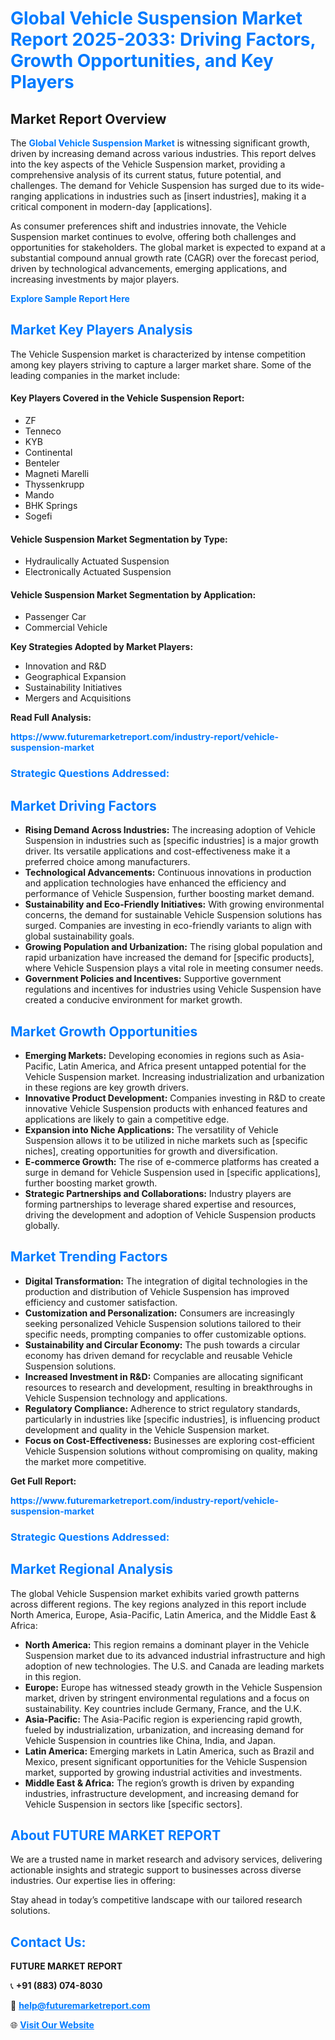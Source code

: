 <h1 style="color: #007BFF;">Global Vehicle Suspension Market Report 2025-2033: Driving Factors, Growth Opportunities, and Key Players</h1>

<section id="overview">
<h2>Market Report Overview</h2>
<p>The <a href="https://www.futuremarketreport.com/industry-report/vehicle-suspension-market" style="color: #007BFF; text-decoration: none;"><strong>Global Vehicle Suspension Market</strong></a> is witnessing significant growth, driven by increasing demand across various industries. This report delves into the key aspects of the Vehicle Suspension market, providing a comprehensive analysis of its current status, future potential, and challenges. The demand for Vehicle Suspension has surged due to its wide-ranging applications in industries such as [insert industries], making it a critical component in modern-day [applications].</p>
<p>As consumer preferences shift and industries innovate, the Vehicle Suspension market continues to evolve, offering both challenges and opportunities for stakeholders. The global market is expected to expand at a substantial compound annual growth rate (CAGR) over the forecast period, driven by technological advancements, emerging applications, and increasing investments by major players.</p>
</section>

<section id="overview">
<p><a href="https://www.futuremarketreport.com/request-sample/reportId=57941" style="color: #007BFF; text-decoration: none;"><strong>Explore Sample Report Here</strong></a></p>
</section>

<section id="key-players">
<h2 style="color: #007BFF;">Market Key Players Analysis</h2>
<p>The Vehicle Suspension market is characterized by intense competition among key players striving to capture a larger market share. Some of the leading companies in the market include:</p>
<h4>Key Players Covered in the Vehicle Suspension Report:</h4>
<ul><li>ZF</li><li>Tenneco</li><li>KYB</li><li>Continental</li><li>Benteler</li><li>Magneti Marelli</li><li>Thyssenkrupp</li><li>Mando</li><li>BHK Springs</li><li>Sogefi</li></ul>
<h4>Vehicle Suspension Market Segmentation by Type:</h4>
<ul><li>Hydraulically Actuated Suspension</li><li>Electronically Actuated Suspension</li></ul>

<h4>Vehicle Suspension Market Segmentation by Application:</h4>
<ul><li>Passenger Car</li><li>Commercial Vehicle</li></ul>
<p><strong>Key Strategies Adopted by Market Players:</strong></p>
<ul>
<li>Innovation and R&D</li>
<li>Geographical Expansion</li>
<li>Sustainability Initiatives</li>
<li>Mergers and Acquisitions</li>
</ul>
</section>

<section>
<p><strong>Read Full Analysis: </strong></p><a href="https://www.futuremarketreport.com/industry-report/vehicle-suspension-market" style="color: #007BFF; text-decoration: none;"><strong>https://www.futuremarketreport.com/industry-report/vehicle-suspension-market</strong></a>
<h3 style="color: #007BFF;">Strategic Questions Addressed:</h3>
</section>

<section id="driving-factors">
<h2 style="color: #007BFF;">Market Driving Factors</h2>
<ul>
<li><strong>Rising Demand Across Industries:</strong> The increasing adoption of Vehicle Suspension in industries such as [specific industries] is a major growth driver. Its versatile applications and cost-effectiveness make it a preferred choice among manufacturers.</li>
<li><strong>Technological Advancements:</strong> Continuous innovations in production and application technologies have enhanced the efficiency and performance of Vehicle Suspension, further boosting market demand.</li>
<li><strong>Sustainability and Eco-Friendly Initiatives:</strong> With growing environmental concerns, the demand for sustainable Vehicle Suspension solutions has surged. Companies are investing in eco-friendly variants to align with global sustainability goals.</li>
<li><strong>Growing Population and Urbanization:</strong> The rising global population and rapid urbanization have increased the demand for [specific products], where Vehicle Suspension plays a vital role in meeting consumer needs.</li>
<li><strong>Government Policies and Incentives:</strong> Supportive government regulations and incentives for industries using Vehicle Suspension have created a conducive environment for market growth.</li>
</ul>
</section>

<section id="growth-opportunities">
<h2 style="color: #007BFF;">Market Growth Opportunities</h2>
<ul>
<li><strong>Emerging Markets:</strong> Developing economies in regions such as Asia-Pacific, Latin America, and Africa present untapped potential for the Vehicle Suspension market. Increasing industrialization and urbanization in these regions are key growth drivers.</li>
<li><strong>Innovative Product Development:</strong> Companies investing in R&D to create innovative Vehicle Suspension products with enhanced features and applications are likely to gain a competitive edge.</li>
<li><strong>Expansion into Niche Applications:</strong> The versatility of Vehicle Suspension allows it to be utilized in niche markets such as [specific niches], creating opportunities for growth and diversification.</li>
<li><strong>E-commerce Growth:</strong> The rise of e-commerce platforms has created a surge in demand for Vehicle Suspension used in [specific applications], further boosting market growth.</li>
<li><strong>Strategic Partnerships and Collaborations:</strong> Industry players are forming partnerships to leverage shared expertise and resources, driving the development and adoption of Vehicle Suspension products globally.</li>
</ul>
</section>

<section id="trending-factors">
<h2 style="color: #007BFF;">Market Trending Factors</h2>
<ul>
<li><strong>Digital Transformation:</strong> The integration of digital technologies in the production and distribution of Vehicle Suspension has improved efficiency and customer satisfaction.</li>
<li><strong>Customization and Personalization:</strong> Consumers are increasingly seeking personalized Vehicle Suspension solutions tailored to their specific needs, prompting companies to offer customizable options.</li>
<li><strong>Sustainability and Circular Economy:</strong> The push towards a circular economy has driven demand for recyclable and reusable Vehicle Suspension solutions.</li>
<li><strong>Increased Investment in R&D:</strong> Companies are allocating significant resources to research and development, resulting in breakthroughs in Vehicle Suspension technology and applications.</li>
<li><strong>Regulatory Compliance:</strong> Adherence to strict regulatory standards, particularly in industries like [specific industries], is influencing product development and quality in the Vehicle Suspension market.</li>
<li><strong>Focus on Cost-Effectiveness:</strong> Businesses are exploring cost-efficient Vehicle Suspension solutions without compromising on quality, making the market more competitive.</li>
</ul>
</section>

<section>
<p><strong>Get Full Report: </strong></p><a href="https://www.futuremarketreport.com/industry-report/vehicle-suspension-market" style="color: #007BFF; text-decoration: none;"><strong>https://www.futuremarketreport.com/industry-report/vehicle-suspension-market</strong></a>
<h3 style="color: #007BFF;">Strategic Questions Addressed:</h3>
</section>


<section id="regional-analysis">
<h2 style="color: #007BFF;">Market Regional Analysis</h2>
<p>The global Vehicle Suspension market exhibits varied growth patterns across different regions. The key regions analyzed in this report include North America, Europe, Asia-Pacific, Latin America, and the Middle East & Africa:</p>
<ul>
<li><strong>North America:</strong> This region remains a dominant player in the Vehicle Suspension market due to its advanced industrial infrastructure and high adoption of new technologies. The U.S. and Canada are leading markets in this region.</li>
<li><strong>Europe:</strong> Europe has witnessed steady growth in the Vehicle Suspension market, driven by stringent environmental regulations and a focus on sustainability. Key countries include Germany, France, and the U.K.</li>
<li><strong>Asia-Pacific:</strong> The Asia-Pacific region is experiencing rapid growth, fueled by industrialization, urbanization, and increasing demand for Vehicle Suspension in countries like China, India, and Japan.</li>
<li><strong>Latin America:</strong> Emerging markets in Latin America, such as Brazil and Mexico, present significant opportunities for the Vehicle Suspension market, supported by growing industrial activities and investments.</li>
<li><strong>Middle East & Africa:</strong> The region’s growth is driven by expanding industries, infrastructure development, and increasing demand for Vehicle Suspension in sectors like [specific sectors].</li>
</ul>
</section>

<footer>
<h2 style="color: #007BFF;">About FUTURE MARKET REPORT</h2>
<p>We are a trusted name in market research and advisory services, delivering actionable insights and strategic support to businesses across diverse industries. Our expertise lies in offering:</p>

<p>Stay ahead in today’s competitive landscape with our tailored research solutions.</p>

<h2 style="color: #007BFF;">Contact Us:</h2>
<p><strong>FUTURE MARKET REPORT</strong></p>
<p>📞 <strong>+91 (883) 074-8030</strong></p>
<p>📧 <strong><a href="mailto:help@futuremarketreport.com" style="color: #007BFF;">help@futuremarketreport.com</a></strong></p>
<p>🌐 <strong><a href="https://www.futuremarketreport.com/" style="color: #007BFF;">Visit Our Website</a></strong></p>
</footer>